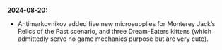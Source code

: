 **2024-08-20:**
  - Antimarkovnikov added five new microsupplies for Monterey Jack’s Relics of the Past scenario, and three Dream-Eaters kittens (which admittedly serve no game mechanics purpose but are very cute).
